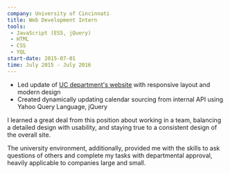```yaml
---
company: University of Cincinnati
title: Web Development Intern
tools:
 - JavaScript (ES5, jQuery)
 - HTML
 - CSS
 - YQL
start-date: 2015-07-01
time: July 2015 - July 2016
---
```


* Led update of [UC department's website](http://www.uc.edu/cetl.html) with
  responsive layout and modern design
* Created dynamically updating calendar sourcing from internal API using Yahoo
  Query Language, jQuery

I learned a great deal from this position about working in a team, balancing a
detailed design with usability, and staying true to a consistent design of the
overall site.

The university environment, additionally, provided me with the skills to ask
questions of others and complete my tasks with departmental approval, heavily
applicable to companies large and small.
